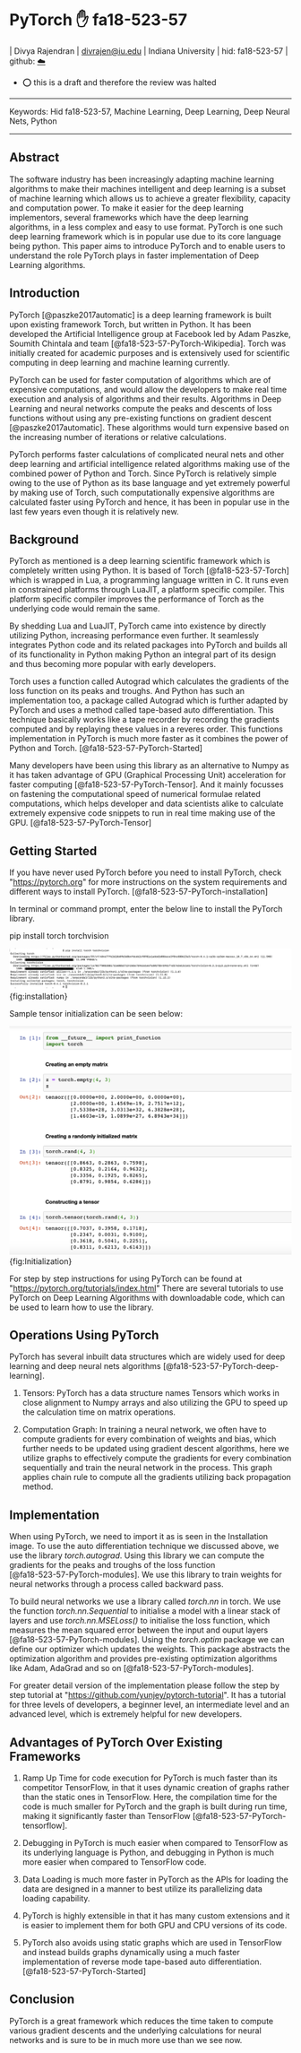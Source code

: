 # PyTorch :hand: fa18-523-57

| Divya Rajendran
| divrajen@iu.edu
| Indiana University
| hid: fa18-523-57
| github: [:cloud:](https://github.com/cloudmesh-community/fa18-523-57/tree/master/paper)

* :o: this is a draft and therefore the review was halted

---

Keywords: Hid fa18-523-57, Machine Learning, Deep Learning, Deep Neural Nets, Python

---

## Abstract

The software industry has been increasingly adapting machine learning algorithms to make 
their machines intelligent and deep learning is a subset of machine learning which 
allows us to achieve a greater flexibility, capacity and computation power. To make it 
easier for the deep learning implementors, several frameworks which have the deep learning 
algorithms, in a less complex and easy to use format. PyTorch is one such deep learning 
framework which is in popular use due to its core language being python. This paper aims 
to introduce PyTorch and to enable users to understand the role PyTorch plays in faster 
implementation of Deep Learning algorithms.


## Introduction

PyTorch [@paszke2017automatic] is a deep learning framework is built upon existing 
framework Torch, but written in Python. It has been developed the Artificial Intelligence
group at Facebook led by Adam Paszke, Soumith Chintala and team [@fa18-523-57-PyTorch-Wikipedia]. 
Torch was initially created for academic purposes and is extensively used for scientific 
computing in deep learning and machine learning currently. 

PyTorch can be used for faster computation of algorithms which are of expensive computations, 
and would allow the developers to make real time execution and analysis of algorithms and 
their results. Algorithms in Deep Learning and neural networks compute the peaks and descents 
of loss functions without using any pre-existing functions on gradient descent 
[@paszke2017automatic]. These algorithms would turn expensive based on the increasing number 
of iterations or relative calculations.

PyTorch performs faster calculations of complicated neural nets and other deep learning and 
artificial intelligence related algorithms making use of the combined power of Python and 
Torch. Since PyTorch is relatively simple owing to the use of Python as its base language and 
yet extremely powerful by making use of Torch, such computationally expensive algorithms are 
calculated faster using PyTorch and hence, it has been in popular use in the last few years 
even though it is relatively new.   


## Background

PyTorch as mentioned is a deep learning scientific framework which is completely written 
using Python. It is based of Torch [@fa18-523-57-Torch] which is wrapped in Lua, a programming 
language written in C. It runs even in constrained platforms through LuaJIT, a platform 
specific compiler. This platform specific compiler improves the performance of Torch as the 
underlying code would remain the same. 

By shedding Lua and LuaJIT, PyTorch came into existence by directly utilizing Python, 
increasing performance even further. It seamlessly integrates Python code and its related 
packages into PyTorch and builds all of its functionality in Python making Python an integral 
part of its design and thus becoming more popular with early developers.

Torch uses a function called Autograd which calculates the gradients of the loss function on 
its peaks and troughs. And Python has such an implementation too, a package called Autograd 
which is further adapted by PyTorch and uses a method called tape-based auto differentiation.
This technique basically works like a tape recorder by recording the gradients computed and 
by replaying these values in a reveres order. This functions implementation in PyTorch is 
much more faster as it combines the power of Python and Torch. [@fa18-523-57-PyTorch-Started]

Many developers have been using this library as an alternative to Numpy as it has taken 
advantage of GPU (Graphical Processing Unit) acceleration for faster computing 
[@fa18-523-57-PyTorch-Tensor]. And it mainly focusses on fastening the computational speed 
of numerical formulae related computations, which helps developer and data scientists alike 
to calculate extremely expensive code snippets to run in real time making use of the GPU. 
[@fa18-523-57-PyTorch-Tensor]


## Getting Started

If you have never used PyTorch before you need to install PyTorch, check "https://pytorch.org" 
for more instructions on the system requirements and different ways to install PyTorch. 
[@fa18-523-57-PyTorch-installation]

In terminal or command prompt, enter the below line to install the PyTorch library.

pip install torch torchvision

![installation](images/install.png){fig:installation}

Sample tensor initialization can be seen below:

![installation](images/Initialization.png){fig:Initialization}

For step by step instructions for using PyTorch can be found at "https://pytorch.org/tutorials/index.html" 
There are several tutorials to use PyTorch on Deep Learning Algorithms with downloadable code, 
which can be used to learn how to use the library.


## Operations Using PyTorch

PyTorch has several inbuilt data structures which are widely used for deep learning and 
deep neural nets algorithms [@fa18-523-57-PyTorch-deep-learning].

1.	Tensors: PyTorch has a data structure names Tensors which works in close alignment to 
	Numpy arrays and also utilizing the GPU to speed up the calculation time on matrix 
	operations. 

2.	Computation Graph: In training a neural network, we often have to compute gradients 
	for every combination of weights and bias, which further needs to be updated using 
	gradient descent algorithms, here we utilize graphs to effectively compute the 
	gradients for every combination sequentially and train the neural network in the 
	process. This graph applies chain rule to compute all the gradients utilizing back 
	propagation method.


## Implementation

When using PyTorch, we need to import it as is seen in the Installation image. To use the 
auto differentiation technique we discussed above, we use the library *torch.autograd*. Using 
this library we can compute the gradients for the peaks and troughs of the loss function  
[@fa18-523-57-PyTorch-modules]. We use this library to train weights for neural networks 
through a process called backward pass.

To build neural networks we use a library called *torch.nn* in torch. We use the function 
*torch.nn.Sequential* to initialise a model with a linear stack of layers and use *torch.nn.MSELoss()* 
to initialise the loss function, which measures the mean squared error between the input 
and ouput layers [@fa18-523-57-PyTorch-modules]. Using the *torch.optim* package we can define our 
optimizer which updates the weights. This package abstracts the optimization algorithm and provides 
pre-existing optimization algorithms like Adam, AdaGrad and so on [@fa18-523-57-PyTorch-modules]. 

For greater detail version of the implementation please follow the step by step tutorial at 
"https://github.com/yunjey/pytorch-tutorial". It has a tutorial for three levels of developers, 
a beginner level, an intermediate level and an advanced level, which is extremely helpful for new 
developers.


## Advantages of PyTorch Over Existing Frameworks

1.	Ramp Up Time for code execution for PyTorch is much faster than its competitor 
	TensorFlow, in that it uses dynamic creation of graphs rather than the static ones in 
	TensorFlow. Here, the compilation time for the code is much smaller for PyTorch and 
	the graph is built during run time, making it significantly faster than TensorFlow 
	[@fa18-523-57-PyTorch-tensorflow]. 

2.	Debugging in PyTorch is much easier when compared to TensorFlow as its underlying 
	language is Python, and debugging in Python is much more easier when compared to 
	TensorFlow code.

3.	Data Loading is much more faster in PyTorch as the APIs for loading the data are 
	designed in a manner to best utilize its parallelizing data loading capability. 

4.	PyTorch is highly extensible in that it has many custom extensions and it is easier to 
	implement them for both GPU and CPU versions of its code.
	
5.	PyTorch also avoids using static graphs which are used in TensorFlow and instead builds 
	graphs dynamically using a much faster implementation of reverse mode tape-based auto 
	differentiation. [@fa18-523-57-PyTorch-Started]


## Conclusion

PyTorch is a great framework which reduces the time taken to compute various gradient 
descents and the underlying calculations for neural networks and is sure to be in much 
more use than we see now.
